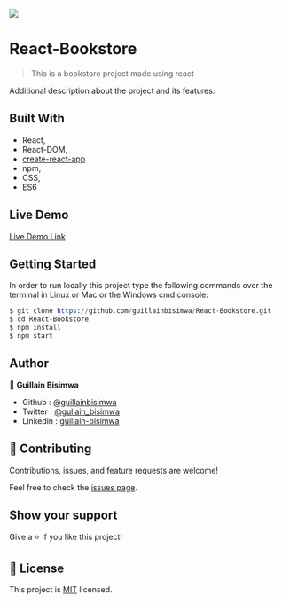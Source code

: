 ![](https://img.shields.io/badge/Microverse-blueviolet)

# React-Bookstore

> This is a bookstore project made using react

Additional description about the project and its features.

## Built With

- React,
- React-DOM,
- [create-react-app](https://github.com/facebook/create-react-app)
- npm,
- CSS,
- ES6

## Live Demo

[Live Demo Link](https://react-bookstore-g.herokuapp.com/)

## Getting Started

In order to run locally this project type the following commands over the terminal in Linux or Mac or the Windows cmd console:

```s
$ git clone https://github.com/guillainbisimwa/React-Bookstore.git
$ cd React-Bookstore
$ npm install
$ npm start

```

## Author

👤 **Guillain Bisimwa**

- Github : [@guillainbisimwa](https://github.com/guillainbisimwa)
- Twitter : [@gullain_bisimwa](https://twitter.com/gullain_bisimwa)
- Linkedin : [guillain-bisimwa](https://www.linkedin.com/in/guillain-bisimwa-8a8b7a7b/)

## 🤝 Contributing

Contributions, issues, and feature requests are welcome!

Feel free to check the [issues page](https://github.com/guillainbisimwa/React-Bookstore/issues).

## Show your support

Give a ⭐️ if you like this project!

## 📝 License

This project is [MIT](lic.url) licensed.
